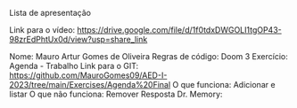 Lista de apresentação

Link para o vídeo: https://drive.google.com/file/d/1f0tdxDWGOLI1tgOP43-98zrEdPhtUx0d/view?usp=share_link

Nome: Mauro Artur Gomes de Oliveira 
Regras de código: Doom 3 
Exercício: Agenda - Trabalho
Link para o GIT: https://github.com/MauroGomes09/AED-I-2023/tree/main/Exercises/Agenda%20Final
O que funciona: Adicionar e listar
O que não funciona: Remover
Resposta Dr. Memory: 
